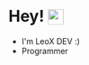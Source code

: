 # Hey! <img src="https://cdn.le0x8.de/chess/icons/book" style="height: 1em; transform: translateY(0.2em);" />

- I'm LeoX DEV :) <img src="https://cdn.le0x8.de/chess/icons/good" style="height: 1em; transform: translateY(0.2em);" />
- Programmer <img src="https://cdn.le0x8.de/chess/icons/mistake" style="height: 1em; transform: translateY(0.2em);" />
